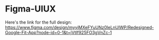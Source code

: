 # Figma-UIUX
Here's the link for the full design: https://www.figma.com/design/myyjMXeFYuUNz0IeLnUlWP/Redesigned-Google-Fit-App?node-id=0-1&t=jVtIf925FO3gVnZc-1
